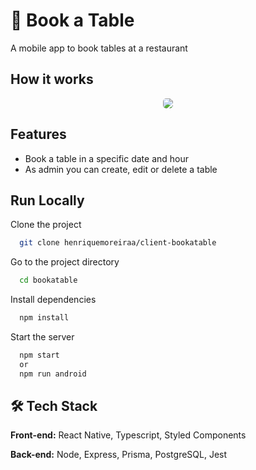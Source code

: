 # 📅 Book a Table

A mobile app to book tables at a restaurant

## How it works

<p align="center" ><img style="border-radius: 5px" src="./screenshot/bookatable.gif"></p>

## Features

- Book a table in a specific date and hour
- As admin you can create, edit or delete a table

## Run Locally

Clone the project

```bash
  git clone henriquemoreiraa/client-bookatable
```

Go to the project directory

```bash
  cd bookatable
```

Install dependencies

```bash
  npm install
```

Start the server

```bash
  npm start
  or
  npm run android
```

## 🛠️ Tech Stack

**Front-end:** React Native, Typescript, Styled Components

**Back-end:** Node, Express, Prisma, PostgreSQL, Jest
